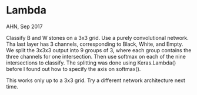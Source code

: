 Lambda
=========
AHN, Sep 2017

Classify B and W stones on a 3x3 grid.
Use a purely convolutional network. Tha last layer has
3 channels, corresponding to Black, White, and Empty.
We split the 3x3x3 output into 9 groups of 3, where each
group contains the three channels for one intersection.
Then use softmax on each of the nine intersections to classify.
The splitting was done using Keras.Lambda() before I found out how
to specify the axis on softmax().

This works only up to a 3x3 grid. Try a different network
architecture next time.
